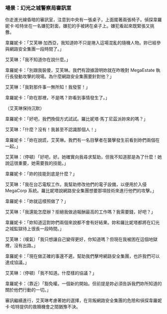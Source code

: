 ### 場景：幻光之城警察局審訊室

你走進光線昏暗的審訊室，注意到中央有一張桌子，上面擺著兩張椅子。偵探韋羅妮卡·哈特坐在一名嫌犯對面，嫌犯的手被銬在桌子上。嫌犯看起來既緊張又挑釁。

韋羅妮卡：「艾芙琳·加西亞，我知道妳不只是捲入這場混亂的隨機人物。妳已經參與網路安全集團一段時間了。」

艾芙琳：「我不知道你在說什麼。」

韋羅妮卡：「別跟我裝傻，艾芙琳。我們有證據證明妳就在昨晚對 MegaEstate 執行長發動攻擊的現場。為什麼網路安全集團要針對他？」

艾芙琳：「我對那件事一無所知！我發誓！」

韋羅妮卡：「妳在那裡，不是嗎？妳看到事情發生了。」

（艾芙琳保持沉默）

韋羅妮卡：「好吧，我們換個方式試試。羅比妮塔·馬丁尼茲派妳來的嗎？」

艾芙琳：「什麼？沒有！我甚至不認識那個人！」

韋羅妮卡：「妳在說謊，艾芙琳。我們有一名目擊者在襲擊發生前看到妳們兩個在一起。」

艾芙琳：（停頓）「好吧，好。她確實向我尋求幫助，但我不知道那是為了什麼！她說這很重要，她需要我的技能。」

韋羅妮卡：「妳的技能到底是什麼？」

艾芙琳：「我在台芯電馭工作。我幫助修改他們的電子設備，以便用於入侵 MegaCorp 系統。羅比妮塔說網路安全集團想要那項技術來進行他們的攻擊。」

韋羅妮卡：「妳就這樣照做了？」

艾芙琳：「我還能怎麼辦？拒絕我做過報酬最高的工作嗎？我需要錢，好吧？」

韋羅妮卡：「妳知道這對妳們兩個來說都不會有好結果。妳和羅比妮塔都將在幻光之城監獄待上很長一段時間。」

艾芙琳：（嘆氣）「我只想讓自己變得更好，你知道嗎？但現在我被困在這個地獄裡，沒有出路。」

韋羅妮卡：「現在做正確的事還不遲。幫助我們擊垮網路安全集團，也許我們可以達成協議。」

艾芙琳：（停頓）「我不知道。什麼樣的協議？」

韋羅妮卡：（靠近）「豁免權。一個新的開始。但前提是妳必須告訴我們妳所知道的關於他們行動的一切。」

審訊繼續進行，艾芙琳考慮著她的選擇，在背叛網路安全集團的危險和偵探韋羅妮卡·哈特提供的救贖機會之間猶豫不決。

